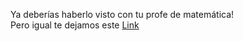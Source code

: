 Ya deberías haberlo visto con tu profe de matemática!<br>
Pero igual te dejamos este [Link](https://es.wikipedia.org/wiki/Producto_escalar)